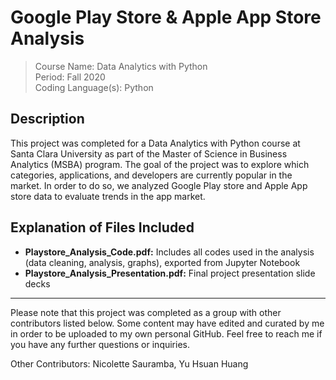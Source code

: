 # Google Play Store & Apple App Store Analysis

> Course Name: Data Analytics with Python  
Period: Fall 2020  
Coding Language(s): Python   

## Description
This project was completed for a Data Analytics with Python course at Santa Clara University as part of the Master of Science in Business Analytics (MSBA) program. The goal of the project was to explore which categories, applications, and developers are currently popular in the market. In order to do so, we analyzed Google Play store and Apple App store data to evaluate trends in the app market.


## Explanation of Files Included
- **Playstore_Analysis_Code.pdf:** Includes all codes used in the analysis (data cleaning, analysis, graphs), exported from Jupyter Notebook
- **Playstore_Analysis_Presentation.pdf:** Final project presentation slide decks

______

Please note that this project was completed as a group with other contributors listed below. Some content may have edited and curated by me in order to be uploaded to my own personal GitHub. Feel free to reach me if you have any further questions or inquiries. 

Other Contributors: Nicolette Sauramba, Yu Hsuan Huang

